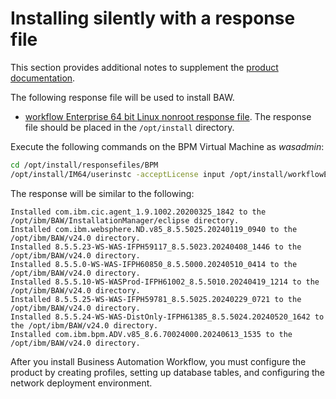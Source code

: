 # Installing silently with a response file

This section provides additional notes to supplement the [product documentation](https://www.ibm.com/docs/en/baw/24.x?topic=workflow-installing-silently-using-response-file).

The following response file will be used to install BAW.

* [workflow Enterprise 64 bit Linux nonroot response file](./workflowEnterprise_linux_response_nonroot_64bit.xml). The response file should be placed in the `/opt/install` directory.

Execute the following commands on the BPM Virtual Machine as _wasadmin_:

```sh
cd /opt/install/responsefiles/BPM
/opt/install/IM64/userinstc -acceptLicense input /opt/install/workflowEnterprise_linux_response_nonroot_64bit.xml -log /opt/install/log/silent_install.log -dataLocation /opt/ibm/BAW/IMData

```

The response will be similar to the following:

```text
Installed com.ibm.cic.agent_1.9.1002.20200325_1842 to the /opt/ibm/BAW/InstallationManager/eclipse directory.
Installed com.ibm.websphere.ND.v85_8.5.5025.20240119_0940 to the /opt/ibm/BAW/v24.0 directory.
Installed 8.5.5.23-WS-WAS-IFPH59117_8.5.5023.20240408_1446 to the /opt/ibm/BAW/v24.0 directory.
Installed 8.5.5.0-WS-WAS-IFPH60850_8.5.5000.20240510_0414 to the /opt/ibm/BAW/v24.0 directory.
Installed 8.5.5.10-WS-WASProd-IFPH61002_8.5.5010.20240419_1214 to the /opt/ibm/BAW/v24.0 directory.
Installed 8.5.5.25-WS-WAS-IFPH59781_8.5.5025.20240229_0721 to the /opt/ibm/BAW/v24.0 directory.
Installed 8.5.5.24-WS-WAS-DistOnly-IFPH61385_8.5.5024.20240520_1642 to the /opt/ibm/BAW/v24.0 directory.
Installed com.ibm.bpm.ADV.v85_8.6.70024000.20240613_1535 to the /opt/ibm/BAW/v24.0 directory.
```

After you install Business Automation Workflow, you must configure the product by creating profiles, setting up database tables, and configuring the network deployment environment.
